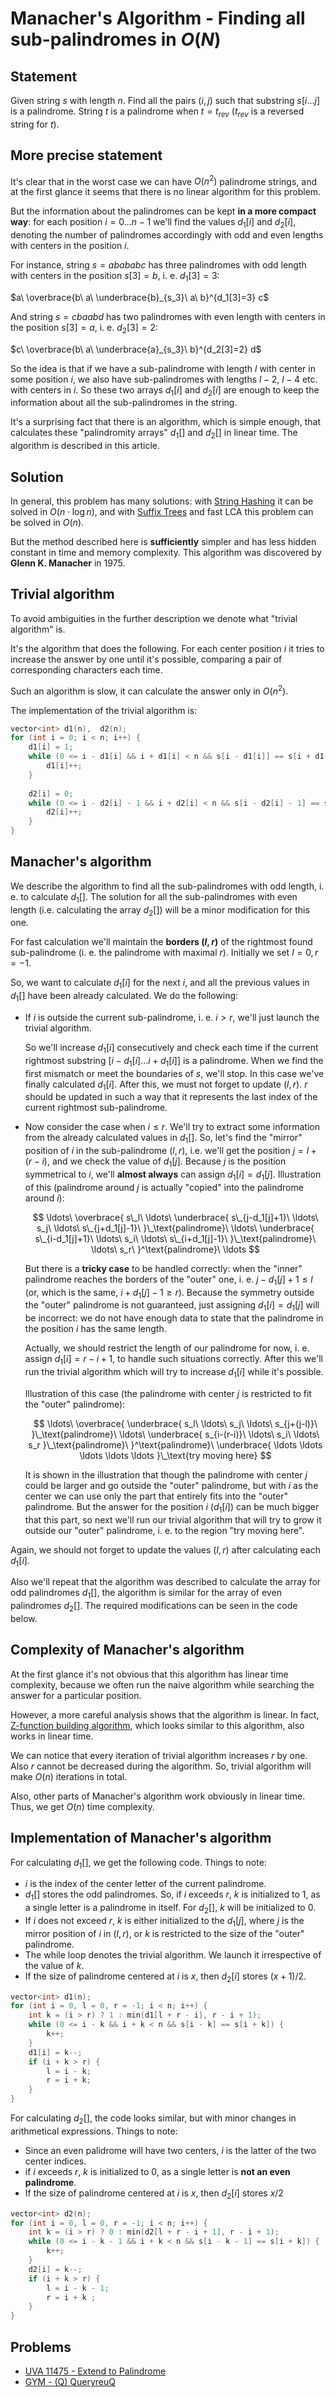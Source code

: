 <!--?title Manacher's Algorithm - Finding all sub-palindromes in O(N)-->

# Manacher's Algorithm - Finding all sub-palindromes in $O(N)$

## Statement

Given string $s$ with length $n$. Find all the pairs $(i, j)$ such that substring $s[i\dots j]$ is a palindrome. String $t$ is a palindrome when $t = t_{rev}$ ($t_{rev}$ is a reversed string for $t$).

## More precise statement

It's clear that in the worst case we can have $O(n^2)$ palindrome strings, and at the first glance it seems that there is no linear algorithm for this problem.

But the information about the palindromes can be kept **in a more compact way**: for each position $i = 0\dots n-1$ we'll find the values $d_1[i]$ and $d_2[i]$, denoting the number of palindromes accordingly with odd and even lengths with centers in the position $i$.

For instance, string $s = abababc$ has three palindromes with odd length with centers in the position $s[3] = b$, i. e. $d_1[3] = 3$:

$a\ \overbrace{b\ a\ \underbrace{b}_{s_3}\ a\ b}^{d_1[3]=3} c$

And string $s = cbaabd$ has two palindromes with even length with centers in the position $s[3] = a$, i. e. $d_2[3] = 2$:

$c\ \overbrace{b\ a\ \underbrace{a}_{s_3}\ b}^{d_2[3]=2} d$

So the idea is that if we have a sub-palindrome with length $l$ with center in some position $i$, we also have sub-palindromes with lengths $l-2$, $l-4$ etc. with centers in $i$. So these two arrays $d_1[i]$ and $d_2[i]$ are enough to keep the information about all the sub-palindromes in the string.

It's a surprising fact that there is an algorithm, which is simple enough, that calculates these "palindromity arrays" $d_1[]$ and $d_2[]$ in linear time. The algorithm is described in this article.

## Solution

In general, this problem has many solutions: with [String Hashing](/string/string-hashing.html) it can be solved in $O(n\cdot \log n)$, and with [Suffix Trees](/string/suffix-tree-ukkonen.html) and fast LCA this problem can be solved in $O(n)$.

But the method described here is **sufficiently** simpler and has less hidden constant in time and memory complexity. This algorithm was discovered by **Glenn K. Manacher** in 1975.

## Trivial algorithm

To avoid ambiguities in the further description we denote what "trivial algorithm" is.

It's the algorithm that does the following. For each center position $i$ it tries to increase the answer by one until it's possible, comparing a pair of corresponding characters each time.

Such an algorithm is slow, it can calculate the answer only in $O(n^2)$.

The implementation of the trivial algorithm is:

```cpp
vector<int> d1(n),  d2(n);
for (int i = 0; i < n; i++) {
    d1[i] = 1;
    while (0 <= i - d1[i] && i + d1[i] < n && s[i - d1[i]] == s[i + d1[i]]) {
        d1[i]++;
    }
    
    d2[i] = 0;
    while (0 <= i - d2[i] - 1 && i + d2[i] < n && s[i - d2[i] - 1] == s[i + d2[i]]) {
        d2[i]++;
    }
}
```

## Manacher's algorithm

We describe the algorithm to find all the sub-palindromes with odd length, i. e. to calculate $d_1[]$. The solution for all the sub-palindromes with even length (i.e. calculating the array $d_2[]$) will be a minor modification for this one.

For fast calculation we'll maintain the **borders $(l, r)$** of the rightmost found sub-palindrome (i. e. the palindrome with maximal $r$). Initially we set $l = 0, r = -1$.

So, we want to calculate $d_1[i]$ for the next $i$, and all the previous values in $d_1[]$ have been already calculated. We do the following:

* If $i$ is outside the current sub-palindrome, i. e. $i > r$, we'll just launch the trivial algorithm.
    
    So we'll increase $d_1[i]$ consecutively and check each time if the current rightmost substring $[i - d_1[i]\dots i + d_1[i]]$ is a palindrome. When we find the first mismatch or meet the boundaries of $s$, we'll stop. In this case we've finally calculated $d_1[i]$. After this, we must not forget to update $(l, r)$. $r$ should be updated in such a way that it represents the last index of the current rightmost sub-palindrome.

* Now consider the case when $i \le r$. We'll try to extract some information from the already calculated values in $d_1[]$. So, let's find the "mirror" position of $i$ in the sub-palindrome $(l, r)$, i.e. we'll get the position $j = l + (r - i)$, and we check the value of $d_1[j]$. Because $j$ is the position symmetrical to $i$, we'll **almost always** can assign $d_1[i] = d_1[j]$. Illustration of this (palindrome around $j$ is actually "copied" into the palindrome around $i$):
    
    $$
    \ldots\ 
    \overbrace{
        s\_l\ \ldots\ 
        \underbrace{
            s\_{j-d_1[j]+1}\ \ldots\ s_j\ \ldots\ s\_{j+d_1[j]-1}\ 
        }\_\text{palindrome}\ 
        \ldots\ 
        \underbrace{
            s\_{i-d_1[j]+1}\ \ldots\ s_i\ \ldots\ s\_{i+d_1[j]-1}\ 
        }\_\text{palindrome}\ 
        \ldots\ s_r\ 
    }^\text{palindrome}\ 
    \ldots
    $$
    
    But there is a **tricky case** to be handled correctly: when the "inner" palindrome reaches the borders of the "outer" one, i. e. $j - d_1[j] + 1 \le l$ (or, which is the same, $i + d_1[j] - 1 \ge r$). Because the symmetry outside the "outer" palindrome is not guaranteed, just assigning $d_1[i] = d_1[j]$ will be incorrect: we do not have enough data to state that the palindrome in the position $i$ has the same length.
    
    Actually, we should restrict the length of our palindrome for now, i. e. assign $d_1[i] = r - i + 1$, to handle such situations correctly. After this we'll run the trivial algorithm which will try to increase $d_1[i]$ while it's possible.
    
    Illustration of this case (the palindrome with center $j$ is restricted to fit the "outer" palindrome):
    
    $$
    \ldots\ 
    \overbrace{
        \underbrace{
            s_l\ \ldots\ s_j\ \ldots\ s_{j+(j-l)}\ 
        }\_\text{palindrome}\ 
        \ldots\ 
        \underbrace{
            s_{i-(r-i)}\ \ldots\ s_i\ \ldots\ s_r
        }\_\text{palindrome}\ 
    }^\text{palindrome}\ 
    \underbrace{
        \ldots \ldots \ldots \ldots \ldots
    }\_\text{try moving here}
    $$
    
    It is shown in the illustration that though the palindrome with center $j$ could be larger and go outside the "outer" palindrome, but with $i$ as the center we can use only the part that entirely fits into the "outer" palindrome. But the answer for the position $i$ ($d_1[i]$) can be much bigger that this part, so next we'll run our trivial algorithm that will try to grow it outside our "outer" palindrome, i. e. to the region "try moving here".

Again, we should not forget to update the values $(l, r)$ after calculating each $d_1[i]$.

Also we'll repeat that the algorithm was described to calculate the array for odd palindromes $d_1[]$, the algorithm is similar for the array of even palindromes $d_2[]$. The required modifications can be seen in the code below. 

## Complexity of Manacher's algorithm

At the first glance it's not obvious that this algorithm has linear time complexity, because we often run the naive algorithm while searching the answer for a particular position.

However, a more careful analysis shows that the algorithm is linear. In fact, [Z-function building algorithm](/string/z-function.html), which looks similar to this algorithm, also works in linear time.

We can notice that every iteration of trivial algorithm increases $r$ by one. Also $r$ cannot be decreased during the algorithm. So, trivial algorithm will make $O(n)$ iterations in total.

Also, other parts of Manacher's algorithm work obviously in linear time. Thus, we get $O(n)$ time complexity.

## Implementation of Manacher's algorithm

For calculating $d_1[]$, we get the following code. Things to note:

 - $i$ is the index of the center letter of the current palindrome.
 - $d_1[]$ stores the odd palindromes. So, if $i$ exceeds $r$, $k$ is initialized to 1, as a single letter is a palindrome in itself. For $d_2[]$, $k$ will be initialized to 0.
 - If $i$ does not exceed $r$, $k$ is either initialized to the $d_1[j]$, where $j$ is the mirror position of $i$ in $(l,r)$, or $k$ is restricted to the size of the "outer" palindrome.
 - The while loop denotes the trivial algorithm. We launch it irrespective of the value of $k$.
 - If the size of palindrome centered at $i$ is $x$, then $d_2[i]$ stores $(x+1)/2$.

```cpp
vector<int> d1(n);
for (int i = 0, l = 0, r = -1; i < n; i++) {
    int k = (i > r) ? 1 : min(d1[l + r - i], r - i + 1);
    while (0 <= i - k && i + k < n && s[i - k] == s[i + k]) {
        k++;
    }
    d1[i] = k--;
    if (i + k > r) {
        l = i - k;
        r = i + k;
    }
}
```

For calculating $d_2[]$, the code looks similar, but with minor changes in arithmetical expressions. Things to note:

 - Since an even palidrome will have two centers, $i$ is the latter of the two center indices.
 - if $i$ exceeds $r$, $k$ is initialized to 0, as a single letter is **not an even palindrome**.
 - If the size of palindrome centered at $i$ is $x$, then $d_2[i]$ stores $x/2$

```cpp
vector<int> d2(n);
for (int i = 0, l = 0, r = -1; i < n; i++) {
    int k = (i > r) ? 0 : min(d2[l + r - i + 1], r - i + 1);
    while (0 <= i - k - 1 && i + k < n && s[i - k - 1] == s[i + k]) {
        k++;
    }
    d2[i] = k--;
    if (i + k > r) {
        l = i - k - 1;
        r = i + k ;
    }
}
```

## Problems

- [UVA 11475 - Extend to Palindrome](https://onlinejudge.org/index.php?option=com_onlinejudge&Itemid=8&category=26&page=show_problem&problem=2470)
- [GYM - (Q) QueryreuQ](https://codeforces.com/gym/101806/problem/Q)
